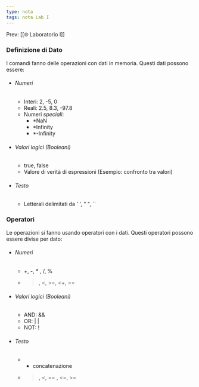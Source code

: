 ```yaml
---
type: nota
tags: nota Lab I
---
```


Prev: [[🌐 Laboratorio I]]

### Definizione di Dato

I comandi fanno delle operazioni con dati in memoria.
Questi dati possono essere:
- ###### Numeri
	- Interi: 2, -5, 0
	- Reali: 2.5, 8.3, -97.8
	- Numeri *speciali*:
		- *NaN
		- *Infinity
		- *-Infinity	
- ###### Valori logici (Booleani)
	- true, false
	- Valore di verità di espressioni (Esempio: confronto tra valori)
- ###### Testo
	- Letterali delimitati da ' ', " ", ``

### Operatori
 Le operazioni si fanno usando operatori con i dati.
 Questi operatori possono essere divise per dato:
 - ###### Numeri
	- +, -, * , /, %
	- >, <, >=, <+, ==
 - ###### Valori logici (Booleani)
	 - AND: &&
	 - OR: | |
	 - NOT: !
 - ###### Testo
	 - + concatenazione
	 - >, <, == , <=, >=
 
 